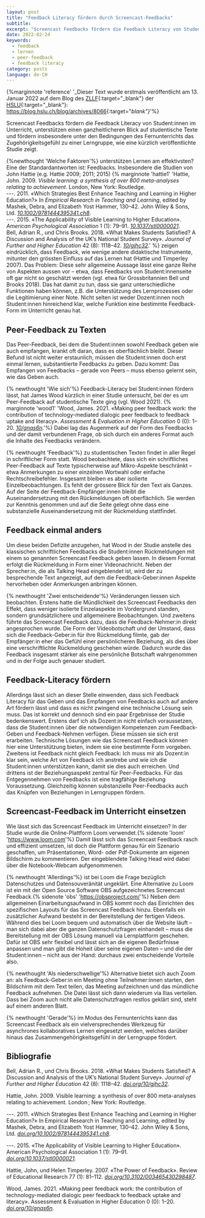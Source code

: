 ```yaml
---
layout: post
title: "Feedback Literacy fördern durch Screencast-Feedbacks"
subtitle:
excerpt: "Screencast Feedbacks fördern die Feedback Literacy von Student:innen im Unterricht, unterstützen einen ganzheitlicheren Blick auf studentische Texte und fördern insbesondere unter den Bedingungen des Fernunterrichts das Zugehörigkeitsgefühl zu einer Lerngruppe, wie eine kürzlich veröffentlichte Studie zeigt..."
date: 2022-02-24
keywords:
  - feedback
  - lernen
  - peer-feedback
  - feedback literacy
category: posts
language: de-CH
---
```


{%marginnote 'reference' '_Dieser Text wurde erstmals veröffentlicht am 13. Januar 2022 auf dem Blog des [ZLLF](https://www.hslu.ch/zllf){:target="_blank"} der [HSLU](https://www.hslu.ch){:target="_blank"}: <https://blog.hslu.ch/blog/archives/8066>{:target="_blank"}_'%}

Screencast Feedbacks fördern die Feedback Literacy von Student:innen im Unterricht, unterstützen einen ganzheitlicheren Blick auf studentische Texte und fördern insbesondere unter den Bedingungen des Fernunterrichts das Zugehörigkeitsgefühl zu einer Lerngruppe, wie eine kürzlich veröffentlichte Studie zeigt.

{%newthought 'Welche Faktoren'%} unterstützen Lernen am effektivsten? Eine der Standardantworten ist: Feedbacks. Insbesondere die Studien von John Hattie (e.g. Hattie 2009; 2011; 2015)
{% marginnote 'hattie1' 'Hattie, John. 2009. *Visible learning: a synthesis of over 800 meta-analyses relating to achievement*. London, New York: Routledge.
<br>
---. 2011. «Which Strategies Best Enhance Teaching and Learning in Higher Education?» In *Empirical Research in Teaching and Learning*, edited by Mashek, Debra, and Elizabeth Yost Hammer, 130–42. John Wiley & Sons, Ltd. [*10.1002/9781444395341.ch8*](https://doi.org/10.1002/9781444395341.ch8).
<br>
---. 2015. «The Applicability of Visible Learning to Higher Education». *American Psychological Association* 1 (1): 79–91. [*10.1037/stl0000021*](https://doi.org/10.1037/stl0000021).
<br>
Bell, Adrian R., und Chris Brooks. 2018. «What Makes Students Satisfied? A Discussion and Analysis of the UK’s National Student Survey». *Journal of Further and Higher Education* 42 (8): 1118–42. [*10/gjhc32*](https://doi.org/10/gjhc32).' %}
zeigen eindrücklich, dass Feedback, wie wenige andere didaktische Instrumente, mitunter den grössten Einfluss auf das Lernen hat (Hattie und Timperley 2007). Das Problem: Diese sehr allgemeine Aussage lässt eine ganze Reihe von Aspekten aussen vor – etwa, dass Feedbacks von Student:innenseite oft gar nicht so geschätzt werden (vgl. etwa für Grossbritannien Bell und Brooks 2018). Das hat damit zu tun, dass sie ganz unterschiedliche Funktionen haben können, z.B. die Unterstützung des Lernprozesses oder die Legitimierung einer Note. Nicht selten ist weder Dozent:innen noch Student:innen hinreichend klar, welche Funktion eine bestimmte Feedback-Form im Unterricht genau hat.

## Peer-Feedback zu Texten

Das Peer-Feedback, bei dem die Student:innen sowohl Feedback geben wie auch empfangen, krankt oft daran, dass es oberflächlich bleibt. Dieser Befund ist nicht weiter erstaunlich, müssen die Student:innen doch erst einmal lernen, substantiierte Feedbacks zu geben. Dazu kommt: Das Empfangen von Feedbacks – gerade von Peers – muss ebenso gelernt sein, wie das Geben auch.

{% newthought 'Wie sich'%} Feedback-Literacy bei Student:innen fördern lässt, hat James Wood kürzlich in einer Studie untersucht, bei der es um Peer-Feedback auf studentische Texte ging (vgl. Wood 2021).
{% marginnote 'wood1' 'Wood, James. 2021. «Making peer feedback work: the contribution of technology-mediated dialogic peer feedback to feedback uptake and literacy». *Assessment & Evaluation in Higher Education* 0 (0): 1–20. [*10/gnqs6n*](https://doi.org/10/gnqs6n).'%}
 Dabei lag das Augenmerk auf der Form des Feedbacks und der damit verbundenen Frage, ob sich durch ein anderes Format auch die Inhalte des Feedbacks verändern.

{% newthought 'Feedback'%} zu studentischen Texten findet in aller Regel in schriftlicher Form statt. Wood beobachtete, dass sich ein schriftliches Peer-Feedback auf Texte typischerweise auf Mikro-Aspekte beschränkt – etwa Anmerkungen zu einer einzelnen Wortwahl oder einfache Rechtschreibefehler. Insgesamt bleiben es aber isolierte Einzelbeobachtungen. Es fehlt der grössere Blick für den Text als Ganzes. Auf der Seite der Feedback-Empfänger:innen bleibt die Auseinandersetzung mit den Rückmeldungen oft oberflächlich. Sie werden zur Kenntnis genommen und auf die Seite gelegt ohne dass eine substanzielle Auseinandersetzung mit der Rückmeldung stattfindet.

## Feedback einmal anders

Um diese beiden Defizite anzugehen, hat Wood in der Studie anstelle des klassischen schriftlichen Feedbacks die Student:innen Rückmeldungen mit einem so genannten Screencast Feedback geben lassen. In diesem Format erfolgt die Rückmeldung in Form einer Videonachricht. Neben der Sprecher:in, die als Talking Head eingeblendet ist, wird der zu besprechende Text angezeigt, auf dem die Feedback-Geber:innen Aspekte hervorheben oder Anmerkungen anbringen können.

{% newthought 'Zwei entscheidende'%} Veränderungen liessen sich beobachten. Erstens hatte die Mündlichkeit des Screencast Feedbacks den Effekt, dass weniger isolierte Einzelaspekte im Vordergrund standen, sondern grundsätzlichere und allgemeinere Beobachtungen. Und zweitens führte das Screencast Feedback dazu, dass die Feedback-Nehmer:in direkt angesprochen wurde. Die Form der Videobotschaft und der Umstand, dass sich die Feedback-Geber:in für ihre Rückmeldung filmte, gab der Empfänger:in eher das Gefühl einer persönlicheren Beziehung, als dies über eine verschriftlichte Rückmeldung geschehen würde. Dadurch wurde das Feedback insgesamt stärker als eine persönliche Botschaft wahrgenommen und in der Folge auch genauer studiert.

## Feedback-Literacy fördern

Allerdings lässt sich an dieser Stelle einwenden, dass sich Feedback Literacy für das Geben und das Empfangen von Feedbacks auch auf andere Art fördern lässt und dass es nicht zwingend eine technische Lösung sein muss. Das ist korrekt und dennoch sind ein paar Ergebnisse der Studie bedenkenswert. Erstens darf ich als Dozent:in nicht einfach voraussetzen, dass die Student:innen über die notwendigen Kompetenzen zum Feedback-Geben und Feedback-Nehmen verfügen. Diese müssen sie sich erst erarbeiten. Technische Lösungen wie das Screencast Feedback können hier eine Unterstützung bieten, indem sie eine bestimmte Form vorgeben. Zweitens ist Feedback nicht gleich Feedback: Ich muss mir als Dozent:in klar sein, welche Art von Feedback ich anstrebe und wie ich die Student:innen unterstützen kann, damit sie dies auch erreichen. Und drittens ist der Beziehungsaspekt zentral für Peer-Feedbacks. Für das Entgegennehmen von Feedbacks ist eine tragfähige Beziehung Voraussetzung. Gleichzeitig können substanzielle Peer-Feedbacks auch das Knüpfen von Beziehungen in Lerngruppen fördern.

## Screencast-Feedback im Unterricht einsetzen

Wie lässt sich das Screencast Feedback im Unterricht einsetzen? In der Studie wurde die Online-Plattform Loom verwendet.{% sidenote 'loom' '<https://www.loom.com>'%} Damit lässt sich das Screencast Feedback rasch und effizient umsetzen, ist doch die Plattform genau für ein Szenario geschaffen, um Präsentationen, Word- oder Pdf-Dokumente am eigenen Bildschirm zu kommentieren. Der eingeblendete Talking Head wird dabei über die Notebook-Webcam aufgenommenen.

{% newthought 'Allerdings'%} ist bei Loom die Frage bezüglich Datenschutzes und Datensouveränität ungeklärt. Eine Alternative zu Loom ist ein mit der Open Source Software OBS aufgezeichnetes Screencast Feedback.{% sidenote 'obs' '<https://obsproject.com/>'%} Neben dem allgemeinen Einarbeitungsaufwand in OBS kommt noch das Einrichten des spezifischen Layouts für das Screencast Feedback hinzu. Ebenfalls ein zusätzlicher Aufwand besteht in der Bereitstellung der fertigen Videos. Während dies bei Loom bequem und automatisch über die Website läuft – man sich dabei aber die ganzen Datenschutzfragen einhandelt – muss die Bereitstellung mit der OBS Lösung manuell via Lernplattform geschehen. Dafür ist OBS sehr flexibel und lässt sich an die eigenen Bedürfnisse anpassen und man gibt die Hoheit über seine eigenen Daten – und die der Student:innen – nicht aus der Hand: durchaus zwei entscheidende Vorteile also.

{% newthought 'Als niederschwellige'%} Alternative bietet sich auch Zoom an: als Feedback-Geber:in ein Meeting ohne Teilnehmer:innen starten, den Bildschirm mit dem Text teilen, das Meeting aufzeichnen und das mündliche Feedback aufnehmen. Die Datei lässt sich dann wiederum via Ilias verteilen. Dass bei Zoom auch nicht alle Datenschutzfragen restlos geklärt sind, steht auf einem anderen Blatt.

{% newthought 'Gerade'%} im Modus des Fernunterrichts kann das Screencast Feedback als ein vielversprechendes Werkzeug für asynchrones kollaboratives Lernen eingesetzt werden, welches darüber hinaus das Zusammengehörigkeitsgefühl in der Lerngruppe fördert.

## Bibliografie

Bell, Adrian R., und Chris Brooks. 2018. «What Makes Students Satisfied? A Discussion and Analysis of the UK’s National Student Survey». *Journal of Further and Higher Education* 42 (8): 1118–42. [*doi.org/10/gjhc32*](https://doi.org/10/gjhc32).

Hattie, John. 2009. Visible learning: a synthesis of over 800 meta-analyses relating to achievement. London ; New York: Routledge.

---. 2011. «Which Strategies Best Enhance Teaching and Learning in Higher Education?» In Empirical Research in Teaching and Learning, edited by Mashek, Debra, and Elizabeth Yost Hammer, 130–42. John Wiley & Sons, Ltd. [*doi.org/10.1002/9781444395341.ch8*](https://doi.org/10.1002/9781444395341.ch8).

---. 2015. «The Applicability of Visible Learning to Higher Education». American Psychological Association 1 (1): 79–91. [*doi.org/10.1037/stl0000021*](https://doi.org/10.1037/stl0000021).

Hattie, John, und Helen Timperley. 2007. «The Power of Feedback». Review of Educational Research 77 (1): 81–112. [*doi.org/10.3102/003465430298487*](https://doi.org/10.3102/003465430298487).

Wood, James. 2021. «Making peer feedback work: the contribution of technology-mediated dialogic peer feedback to feedback uptake and literacy». Assessment & Evaluation in Higher Education 0 (0): 1–20. [*doi.org/10/gnqs6n*](https://doi.org/10/gnqs6n).
